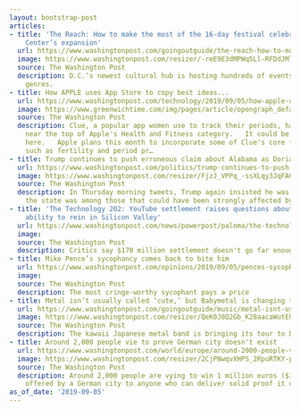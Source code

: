 ```yaml
---
layout: bootstrap-post
articles:
- title: 'The Reach: How to make the most of the 16-day festival celebrating the Kennedy
    Center’s expansion'
  url: https://www.washingtonpost.com/goingoutguide/the-reach-how-to-make-the-most-of-the-16-day-festival-celebrating-the-kennedy-centers-expansion/2019/09/04/1fc3f6c0-ca78-11e9-a4f3-c081a126de70_story.html
  image: https://www.washingtonpost.com/resizer/-reE9E3dMPWq5Ll-RFDdJMlRzg4=/1484x0/arc-anglerfish-washpost-prod-washpost.s3.amazonaws.com/public/5QI2BHGM3II6TJRABKIWK3L5WY.jpg
  source: The Washington Post
  description: D.C.’s newest cultural hub is hosting hundreds of events across multiple
    genres.
- title: How APPLE uses App Store to copy best ideas...
  url: https://www.washingtonpost.com/technology/2019/09/05/how-apple-uses-its-app-store-copy-best-ideas/
  image: https://www.greenwichtime.com/img/pages/article/opengraph_default.jpg
  source: The Washington Post
  description: Clue, a popular app women use to track their periods, has risen to
    near the top of Apple's Health and Fitness category.   It could be downhill from
    here.   Apple plans this month to incorporate some of Clue's core functionality
    such as fertility and period pr…
- title: Trump continues to push erroneous claim about Alabama as Dorian lashes Carolinas
  url: https://www.washingtonpost.com/politics/trump-continues-to-push-erroneous-claim-about-alabama-as-dorian-lashes-carolinas/2019/09/05/325d7de2-cfd7-11e9-8c1c-7c8ee785b855_story.html
  image: https://www.washingtonpost.com/resizer/FjzJ_VPPq_-ssXLqy3JqFACJcMM=/1484x0/arc-anglerfish-washpost-prod-washpost.s3.amazonaws.com/public/WG6XYJWKUEI6TFQVR4NDFFROAQ.jpg
  source: The Washington Post
  description: In Thursday morning tweets, Trump again insisted he was right to say
    the state was among those that could have been strongly affected by the hurricane.
- title: 'The Technology 202: YouTube settlement raises questions about Washington''s
    ability to rein in Silicon Valley'
  url: https://www.washingtonpost.com/news/powerpost/paloma/the-technology-202/2019/09/05/the-technology-202-youtube-settlement-raises-questions-about-washington-s-ability-to-rein-in-silicon-valley/5d70216588e0fa7bb93a8945/
  image: 
  source: The Washington Post
  description: Critics say $170 million settlement doesn't go far enough
- title: Mike Pence’s sycophancy comes back to bite him
  url: https://www.washingtonpost.com/opinions/2019/09/05/pences-sycophancy-comes-back-bite-him/
  image: 
  source: The Washington Post
  description: The most cringe-worthy sycophant pays a price
- title: Metal isn’t usually called ‘cute,’ but Babymetal is changing that
  url: https://www.washingtonpost.com/goingoutguide/music/metal-isnt-usually-cute-but-babymetal-is-changing-that/2019/09/04/2804d2d4-ca6c-11e9-a4f3-c081a126de70_story.html
  image: https://www.washingtonpost.com/resizer/QeK0J8Q2Gb_K28aacaWutEhXHXE=/1484x0/arc-anglerfish-washpost-prod-washpost.s3.amazonaws.com/public/G3AVNFGJUQI6TIP6ZJDORVLTYA.jpg
  source: The Washington Post
  description: The kawaii Japanese metal band is bringing its tour to D.C. in September.
- title: Around 2,000 people vie to prove German city doesn't exist
  url: https://www.washingtonpost.com/world/europe/around-2000-people-vie-to-prove-german-city-doesnt-exist/2019/09/05/228ea248-cfdb-11e9-a620-0a91656d7db6_story.html
  image: https://www.washingtonpost.com/resizer/2CjPNwqvXHPS_2RpuRTKY-p3eVo=/1484x0/www.washingtonpost.com/pb/resources/img/twp-social-share.png
  source: The Washington Post
  description: Around 2,000 people are vying to win 1 million euros ($1.1 million)
    offered by a German city to anyone who can deliver solid proof it doesn't exist
as_of_date: '2019-09-05'
---
```


